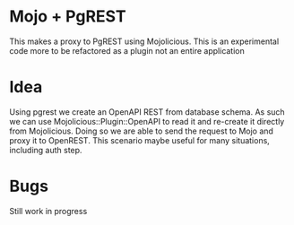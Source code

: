 # Mojo + PgREST

This makes a proxy to PgREST using Mojolicious. This is an experimental
code more to be refactored as a plugin not an entire application

# Idea

Using pgrest we create an OpenAPI REST from database schema. As such we can use
Mojolicious::Plugin::OpenAPI to read it and re-create it directly from
Mojolicious. Doing so we are able to send the request to Mojo and proxy it to
OpenREST. This scenario maybe useful for many situations, including auth step.

# Bugs

Still work in progress

